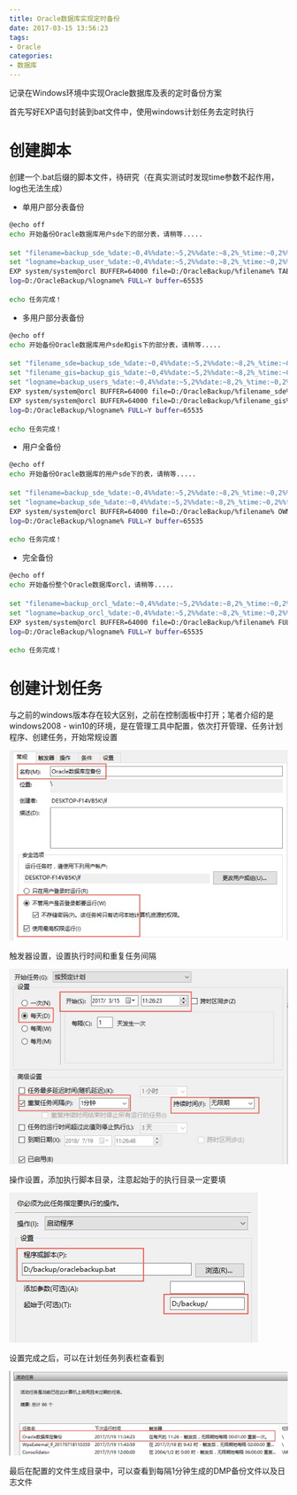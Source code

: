 ```yaml
---
title: Oracle数据库实现定时备份
date: 2017-03-15 13:56:23
tags:
- Oracle
categories: 
- 数据库
---
```


记录在Windows环境中实现Oracle数据库及表的定时备份方案

<!--more-->

首先写好EXP语句封装到bat文件中，使用windows计划任务去定时执行

# 创建脚本

创建一个.bat后缀的脚本文件，待研究（在真实测试时发现time参数不起作用，log也无法生成）

* 单用户部分表备份

```bash
@echo off
echo 开始备份Oracle数据库用户sde下的部分表，请稍等.....

set "filename=backup_sde_%date:~0,4%%date:~5,2%%date:~8,2%_%time:~0,2%%time:~3,2%%time:~6,2%.dmp"
set "logname=backup_user_%date:~0,4%%date:~5,2%%date:~8,2%_%time:~0,2%%time:~3,2%%time:~6,2%.log"
EXP system/system@orcl BUFFER=64000 file=D:/OracleBackup/%filename% TABLES=(sde.ST_ATM,sde.ST_NODE)
log=D:/OracleBackup/%logname% FULL=Y buffer=65535

echo 任务完成！
```

* 多用户部分表备份

```bash
@echo off
echo 开始备份Oracle数据库用户sde和gis下的部分表，请稍等.....

set "filename_sde=backup_sde_%date:~0,4%%date:~5,2%%date:~8,2%_%time:~0,2%%time:~3,2%%time:~6,2%.dmp"
set "filename_gis=backup_gis_%date:~0,4%%date:~5,2%%date:~8,2%_%time:~0,2%%time:~3,2%%time:~6,2%.dmp"
set "logname=backup_users_%date:~0,4%%date:~5,2%%date:~8,2%_%time:~0,2%%time:~3,2%%time:~6,2%.log"
EXP system/system@orcl BUFFER=64000 file=D:/OracleBackup/%filename_sde% TABLES=(sde.ST_ATM,sde.ST_NODE)
EXP system/system@orcl BUFFER=64000 file=D:/OracleBackup/%filename_gis% TABLES=(gis.ST_XZQ,gis.ST_ZJNX)
log=D:/OracleBackup/%logname% FULL=Y buffer=65535

echo 任务完成！
```

* 用户全备份

```bash
@echo off
echo 开始备份Oracle数据库的用户sde下的表，请稍等.....

set "filename=backup_sde_%date:~0,4%%date:~5,2%%date:~8,2%_%time:~0,2%%time:~3,2%%time:~6,2%.dmp"
set "logname=backup_sde_%date:~0,4%%date:~5,2%%date:~8,2%_%time:~0,2%%time:~3,2%%time:~6,2%.log"
EXP system/system@orcl BUFFER=64000 file=D:/OracleBackup/%filename% OWNER=(sde)
log=D:/OracleBackup/%logname% FULL=Y buffer=65535

echo 任务完成！
```

* 完全备份

```bash
@echo off
echo 开始备份整个Oracle数据库orcl，请稍等.....

set "filename=backup_orcl_%date:~0,4%%date:~5,2%%date:~8,2%_%time:~0,2%%time:~3,2%%time:~6,2%.dmp"
set "logname=backup_orcl_%date:~0,4%%date:~5,2%%date:~8,2%_%time:~0,2%%time:~3,2%%time:~6,2%.log"
EXP system/system@orcl BUFFER=64000 file=D:/OracleBackup/%filename% FULL=Y
log=D:/OracleBackup/%logname% FULL=Y buffer=65535

echo 任务完成！
```

# 创建计划任务

与之前的windows版本存在较大区别，之前在控制面板中打开；笔者介绍的是windows2008 - win10的环境，是在管理工具中配置，依次打开管理、任务计划程序、创建任务，开始常规设置

![png1](/img/20170315_1.png)

触发器设置，设置执行时间和重复任务间隔

![png2](/img/20170315_2.png)

操作设置，添加执行脚本目录，注意起始于的执行目录一定要填

![png3](/img/20170315_3.png)

设置完成之后，可以在计划任务列表栏查看到

![png4](/img/20170315_4.png)

最后在配置的文件生成目录中，可以查看到每隔1分钟生成的DMP备份文件以及日志文件

